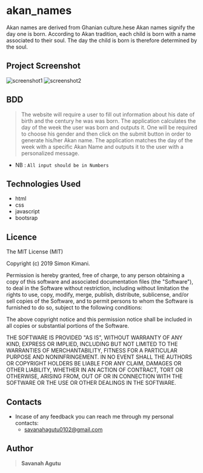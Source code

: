 # akan_names
Akan names are derived from Ghanian culture.hese Akan names signify the day one is born. According to Akan tradition, each child is born with a name associated to their soul. The day the child is born is therefore determined by the soul.



## Project Screenshot
![screenshot1](https://github.com/savanahagutu/akan_names/assets/87978808/4be3199e-de94-4b70-aa72-739ace9f3323)
![screenshot2](https://github.com/savanahagutu/akan_names/assets/87978808/d5f2603b-38b5-4c9d-9039-70cdc9e7cc6d)



## BDD

> The website will require a user to fill out information about his date of birth and the century he was was born.
> The application calculates the day of the week the user was born and outputs it.
> One will be required to choose his gender and then click on the submit button in order to generate his/her Akan name.
> The application matches the day of the week with a specific Akan Name and outputs it to the user with a personalized message.

- NB : `All input should be in Numbers`



## Technologies Used
- html
 - css
 - javascript
 - bootsrap 
 

 ## Licence

The MIT License (MIT)

Copyright (c) 2019 Simon Kimani.

Permission is hereby granted, free of charge, to any person obtaining a copy of this software and associated documentation files (the "Software"), to deal in the Software without restriction, including without limitation the rights to use, copy, modify, merge, publish, distribute, sublicense, and/or sell copies of the Software, and to permit persons to whom the Software is furnished to do so, subject to the following conditions:

The above copyright notice and this permission notice shall be included in all copies or substantial portions of the Software.

THE SOFTWARE IS PROVIDED "AS IS", WITHOUT WARRANTY OF ANY KIND, EXPRESS OR IMPLIED, INCLUDING BUT NOT LIMITED TO THE WARRANTIES OF MERCHANTABILITY, FITNESS FOR A PARTICULAR PURPOSE AND NONINFRINGEMENT. IN NO EVENT SHALL THE AUTHORS OR COPYRIGHT HOLDERS BE LIABLE FOR ANY CLAIM, DAMAGES OR OTHER LIABILITY, WHETHER IN AN ACTION OF CONTRACT, TORT OR OTHERWISE, ARISING FROM, OUT OF OR IN CONNECTION WITH THE SOFTWARE OR THE USE OR OTHER DEALINGS IN THE SOFTWARE.


## Contacts

- Incase of any feedback you can reach me through my personal contacts:
  - savanahagutu0102@gmail.com

## Author

> **Savanah Agutu**